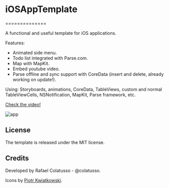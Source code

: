 # iOSAppTemplate
==============

A functional and useful template for iOS applications.

Features:
- Animated side menu.
- Todo list integrated with Parse.com.
- Map with MapKit.
- Embed youtube video.
- Parse offline and sync support with CoreData (insert and delete, already working on update!).

Using: Storyboards, animations, CoreData, TableViews, custom and normal TableViewCells, NSNotification, MapKit,
Parse framework, etc.

[Check the video!](http://www.youtube.com/watch?v=OWnbaRlqfto)

![app](http://www.colatusso.com.br/images/app.png)

## License
The template is released under the MIT license.

## Credits
Developed by Rafael Colatusso - @colatusso.

Icons by [Piotr Kwiatkowski](http://ikons.piotrkwiatkowski.co.uk/).